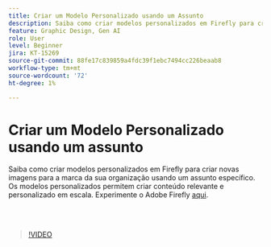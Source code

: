 ```yaml
---
title: Criar um Modelo Personalizado usando um Assunto
description: Saiba como criar modelos personalizados em Firefly para criar novas imagens para a marca da sua organização usando um assunto específico
feature: Graphic Design, Gen AI
role: User
level: Beginner
jira: KT-15269
source-git-commit: 88fe17c839859a4fdc39f1ebc7494cc226beaab8
workflow-type: tm+mt
source-wordcount: '72'
ht-degree: 1%

---
```


# Criar um Modelo Personalizado usando um assunto

Saiba como criar modelos personalizados em Firefly para criar novas imagens para a marca da sua organização usando um assunto específico. Os modelos personalizados permitem criar conteúdo relevante e personalizado em escala. Experimente o Adobe Firefly [aqui](https://firefly.adobe.com/).

<br> 

>[!VIDEO](https://video.tv.adobe.com/v/3428094?quality=12&learn=on&hidetitle=true)
